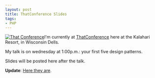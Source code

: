```yaml
---
layout: post
title: ThatConference Slides
tags:
- PHP
---
```


[![That Conference](http://www.thatconference.com/Images/SiteBadges/400w.jpg?s=badge)](http://www.thatconference.com/?s=badge)I'm currently at [ThatConference](http://thatconference.com) here at the Kalahari Resort, in Wisconsin Dells.

My talk is on wednesday at 1:00p.m.: your first five design patterns.

Slides will be posted here after the talk.

**Update**: [Here they are](http://www.slideshare.net/aaronsaray/your-first-5-php-design-patterns-thatconference-2012).
